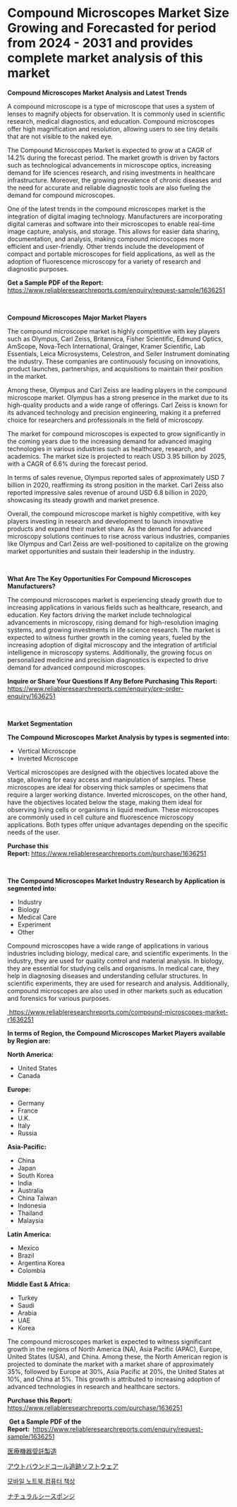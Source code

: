 <p><h1>Compound Microscopes Market Size Growing and Forecasted for period from 2024 - 2031 and provides complete market analysis of this market</h1></p><p><strong>Compound Microscopes Market Analysis and Latest Trends</strong></p>
<p><p>A compound microscope is a type of microscope that uses a system of lenses to magnify objects for observation. It is commonly used in scientific research, medical diagnostics, and education. Compound microscopes offer high magnification and resolution, allowing users to see tiny details that are not visible to the naked eye.</p><p>The Compound Microscopes Market is expected to grow at a CAGR of 14.2% during the forecast period. The market growth is driven by factors such as technological advancements in microscope optics, increasing demand for life sciences research, and rising investments in healthcare infrastructure. Moreover, the growing prevalence of chronic diseases and the need for accurate and reliable diagnostic tools are also fueling the demand for compound microscopes.</p><p>One of the latest trends in the compound microscopes market is the integration of digital imaging technology. Manufacturers are incorporating digital cameras and software into their microscopes to enable real-time image capture, analysis, and storage. This allows for easier data sharing, documentation, and analysis, making compound microscopes more efficient and user-friendly. Other trends include the development of compact and portable microscopes for field applications, as well as the adoption of fluorescence microscopy for a variety of research and diagnostic purposes.</p></p>
<p><strong>Get a Sample PDF of the Report:&nbsp;</strong> <a href="https://www.reliableresearchreports.com/enquiry/request-sample/1636251">https://www.reliableresearchreports.com/enquiry/request-sample/1636251</a></p>
<p>&nbsp;</p>
<p><strong>Compound Microscopes Major Market Players</strong></p>
<p><p>The compound microscope market is highly competitive with key players such as Olympus, Carl Zeiss, Britannica, Fisher Scientific, Edmund Optics, AmScope, Nova-Tech International, Grainger, Kramer Scientific, Lab Essentials, Leica Microsystems, Celestron, and Seiler Instrument dominating the industry. These companies are continuously focusing on innovations, product launches, partnerships, and acquisitions to maintain their position in the market.</p><p>Among these, Olympus and Carl Zeiss are leading players in the compound microscope market. Olympus has a strong presence in the market due to its high-quality products and a wide range of offerings. Carl Zeiss is known for its advanced technology and precision engineering, making it a preferred choice for researchers and professionals in the field of microscopy.</p><p>The market for compound microscopes is expected to grow significantly in the coming years due to the increasing demand for advanced imaging technologies in various industries such as healthcare, research, and academics. The market size is projected to reach USD 3.95 billion by 2025, with a CAGR of 6.6% during the forecast period.</p><p>In terms of sales revenue, Olympus reported sales of approximately USD 7 billion in 2020, reaffirming its strong position in the market. Carl Zeiss also reported impressive sales revenue of around USD 6.8 billion in 2020, showcasing its steady growth and market presence.</p><p>Overall, the compound microscope market is highly competitive, with key players investing in research and development to launch innovative products and expand their market share. As the demand for advanced microscopy solutions continues to rise across various industries, companies like Olympus and Carl Zeiss are well-positioned to capitalize on the growing market opportunities and sustain their leadership in the industry.</p></p>
<p>&nbsp;</p>
<p><strong>What Are The Key Opportunities For Compound Microscopes Manufacturers?</strong></p>
<p><p>The compound microscopes market is experiencing steady growth due to increasing applications in various fields such as healthcare, research, and education. Key factors driving the market include technological advancements in microscopy, rising demand for high-resolution imaging systems, and growing investments in life science research. The market is expected to witness further growth in the coming years, fueled by the increasing adoption of digital microscopy and the integration of artificial intelligence in microscopy systems. Additionally, the growing focus on personalized medicine and precision diagnostics is expected to drive demand for advanced compound microscopes.</p></p>
<p><strong>Inquire or Share Your Questions If Any Before Purchasing This Report:</strong> <a href="https://www.reliableresearchreports.com/enquiry/pre-order-enquiry/1636251">https://www.reliableresearchreports.com/enquiry/pre-order-enquiry/1636251</a></p>
<p>&nbsp;</p>
<p><strong>Market Segmentation</strong></p>
<p><strong>The Compound Microscopes Market Analysis by types is segmented into:</strong></p>
<p><ul><li>Vertical Microscope</li><li>Inverted Microscope</li></ul></p>
<p><p>Vertical microscopes are designed with the objectives located above the stage, allowing for easy access and manipulation of samples. These microscopes are ideal for observing thick samples or specimens that require a larger working distance. Inverted microscopes, on the other hand, have the objectives located below the stage, making them ideal for observing living cells or organisms in liquid medium. These microscopes are commonly used in cell culture and fluorescence microscopy applications. Both types offer unique advantages depending on the specific needs of the user.</p></p>
<p><strong>Purchase this Report:&nbsp;</strong><a href="https://www.reliableresearchreports.com/purchase/1636251">https://www.reliableresearchreports.com/purchase/1636251</a></p>
<p>&nbsp;</p>
<p><strong>The Compound Microscopes Market Industry Research by Application is segmented into:</strong></p>
<p><ul><li>Industry</li><li>Biology</li><li>Medical Care</li><li>Experiment</li><li>Other</li></ul></p>
<p><p>Compound microscopes have a wide range of applications in various industries including biology, medical care, and scientific experiments. In the industry, they are used for quality control and material analysis. In biology, they are essential for studying cells and organisms. In medical care, they help in diagnosing diseases and understanding cellular structures. In scientific experiments, they are used for research and analysis. Additionally, compound microscopes are also used in other markets such as education and forensics for various purposes.</p></p>
<p><a href="https://www.reliableresearchreports.com/compound-microscopes-market-r1636251">&nbsp;https://www.reliableresearchreports.com/compound-microscopes-market-r1636251</a></p>
<p><strong>In terms of Region, the Compound Microscopes Market Players available by Region are:</strong></p>
<p>
    <p> <strong> North America: </strong>
        <ul>
            <li>United States</li>
            <li>Canada</li>
        </ul>
        </p> 
    <p> <strong> Europe: </strong>
        <ul>
            <li>Germany</li>
            <li>France</li>
            <li>U.K.</li>
            <li>Italy</li>
            <li>Russia</li>
        </ul>
        </p> 
    <p> <strong> Asia-Pacific: </strong>
        <ul>
            <li>China</li>
            <li>Japan</li>
            <li>South Korea</li>
            <li>India</li>
            <li>Australia</li>
            <li>China Taiwan</li>
            <li>Indonesia</li>
            <li>Thailand</li>
            <li>Malaysia</li>
        </ul>
        </p> 
    <p> <strong> Latin America: </strong>
        <ul>
            <li>Mexico</li>
            <li>Brazil</li>
            <li>Argentina Korea</li>
            <li>Colombia</li>
        </ul>
        </p> 
    <p> <strong> Middle East & Africa: </strong>
        <ul>
            <li>Turkey</li>
            <li>Saudi</li>
            <li>Arabia</li>
            <li>UAE</li>
            <li>Korea</li>
        </ul>
    </p>
    </p>
<p><p>The compound microscopes market is expected to witness significant growth in the regions of North America (NA), Asia Pacific (APAC), Europe, United States (USA), and China. Among these, the North American region is projected to dominate the market with a market share of approximately 35%, followed by Europe at 30%, Asia Pacific at 20%, the United States at 10%, and China at 5%. This growth is attributed to increasing adoption of advanced technologies in research and healthcare sectors.</p></p>
<p><strong>Purchase this Report: </strong><a href="https://www.reliableresearchreports.com/purchase/1636251">https://www.reliableresearchreports.com/purchase/1636251</a></p>
<p>&nbsp;<strong>Get a Sample PDF of the Report:&nbsp;&nbsp;</strong><a href="https://www.reliableresearchreports.com/enquiry/request-sample/1636251">https://www.reliableresearchreports.com/enquiry/request-sample/1636251</a></p>
<p><strong></strong></p>
<p><p><a href="https://github.com/SantosDicki04/Market-Research-Report-List-1/blob/main/840665727514.md">医療機器受託製造</a></p><p><a href="https://medium.com/@lauriank/%E3%82%A2%E3%82%A6%E3%83%88%E3%83%90%E3%82%A6%E3%83%B3%E3%83%89%E3%82%B3%E3%83%BC%E3%83%AB%E3%83%88%E3%83%A9%E3%83%83%E3%82%AD%E3%83%B3%E3%82%B0%E3%82%BD%E3%83%95%E3%83%88%E3%82%A6%E3%82%A7%E3%82%A2%E5%B8%82%E5%A0%B4%E8%AA%BF%E6%9F%BB%E3%83%AC%E3%83%9D%E3%83%BC%E3%83%88-%E3%81%9D%E3%81%AE%E6%AD%B4%E5%8F%B2%E3%81%A82031%E5%B9%B4%E3%81%BE%E3%81%A7%E3%81%AE%E4%BA%88%E6%B8%AC-5b2ce7a721ec">アウトバウンドコール追跡ソフトウェア</a></p><p><a href="https://medium.com/@bennyuigleyjks/%ED%9C%B4%EB%8C%80%EC%9A%A9-%EB%85%B8%ED%8A%B8%EB%B6%81-%EC%BB%B4%ED%93%A8%ED%84%B0-%EC%B1%85%EC%83%81-%EC%8B%9C%EC%9E%A5-%EC%A1%B0%EC%82%AC-%EB%B3%B4%EA%B3%A0%EC%84%9C-%EA%B7%B8-%EC%97%AD%EC%82%AC-%EB%B0%8F-2024%EB%85%84%EB%B6%80%ED%84%B0-2031%EB%85%84%EA%B9%8C%EC%A7%80%EC%9D%98-%EC%98%88%EC%B8%A1-f710857d3673">모바일 노트북 컴퓨터 책상</a></p><p><a href="https://medium.com/@carolynsparkly/%E5%A4%A9%E7%84%B6%E6%B5%B7%E7%B6%BF%E5%B8%82%E5%A0%B4%E8%AA%BF%E6%9F%BB%E3%83%AC%E3%83%9D%E3%83%BC%E3%83%88-%E3%81%9D%E3%81%AE%E6%AD%B4%E5%8F%B2%E3%81%A82024%E5%B9%B4%E3%81%8B%E3%82%892031%E5%B9%B4%E3%81%BE%E3%81%A7%E3%81%AE%E4%BA%88%E6%B8%AC-14cce6a9026b">ナチュラルシースポンジ</a></p></p>